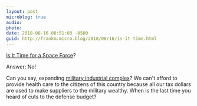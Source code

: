 ```yaml
---
layout: post
microblog: true
audio: 
photo: 
date: 2018-08-16 08:51:03 -0500
guid: http://frankm.micro.blog/2018/08/16/is-it-time.html
---
```

[Is It Time for a Space Force](https://www.lawfareblog.com/it-time-space-force)? 

Answer: No!

Can you say, expanding [military industrial complex](https://www.history.com/this-day-in-history/eisenhower-warns-of-military-industrial-complex)? We can't afford to provide health care to the citizens of this country because all our tax dollars are used to make suppliers to the military wealthy. When is the last time you heard of cuts to the defense budget? 
